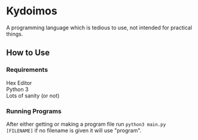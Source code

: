 # Kydoimos
A programming language which is tedious to use, not intended for practical things.

## How to Use
### Requirements
Hex Editor<br>
Python 3<br>
Lots of sanity (or not)

### Running Programs
After either getting or making a program file run
```python3 main.py [FILENAME]```
if no filename is given it will use "program".
